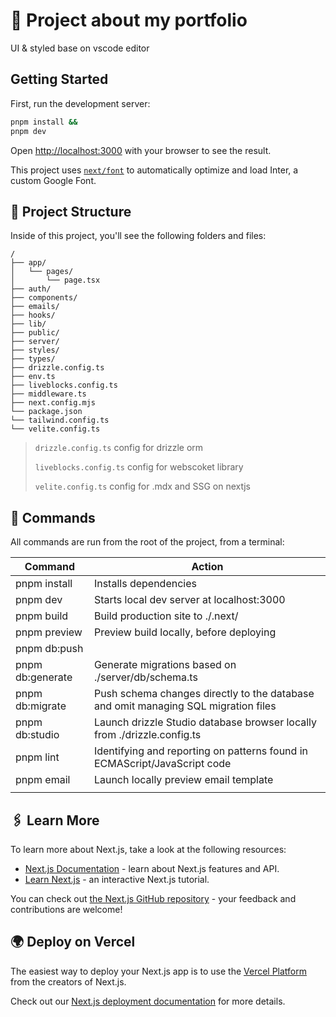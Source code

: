 # 🚀 Project about my portfolio
UI & styled base on vscode editor

## Getting Started

First, run the development server:

```bash
pnpm install &&
pnpm dev
```

Open [http://localhost:3000](http://localhost:3000) with your browser to see the result.

This project uses [`next/font`](https://nextjs.org/docs/basic-features/font-optimization) to automatically optimize and load Inter, a custom Google Font.

## 👀 Project Structure
Inside of this project, you'll see the following folders and files:

```
/
├── app/
│   └── pages/
│       └── page.tsx
├── auth/
├── components/
├── emails/
├── hooks/
├── lib/
├── public/
├── server/
├── styles/
├── types/
├── drizzle.config.ts
├── env.ts
├── liveblocks.config.ts
├── middleware.ts
├── next.config.mjs
└── package.json
└── tailwind.config.ts
└── velite.config.ts
```

> `drizzle.config.ts` config for drizzle orm
> 
> `liveblocks.config.ts` config for webscoket library
> 
> `velite.config.ts` config for .mdx and SSG on nextjs

## 🚩 Commands
All commands are run from the root of the project, from a terminal:

| Command          | Action                                                                             |
|------------------|------------------------------------------------------------------------------------|
| pnpm install     | Installs dependencies                                                              |
| pnpm dev         | Starts local dev server at localhost:3000                                          |
| pnpm build       | Build production site to ./.next/                                                  |
| pnpm preview     | Preview build locally, before deploying                                            |
| pnpm db:push     |                                                                                    |
| pnpm db:generate | Generate migrations based on ./server/db/schema.ts                                 |
| pnpm db:migrate  | Push schema changes directly to the database and omit managing SQL migration files |
| pnpm db:studio   | Launch drizzle Studio database browser locally from ./drizzle.config.ts            |
| pnpm lint        | Identifying and reporting on patterns found in ECMAScript/JavaScript code          |
| pnpm email       | Launch locally preview email template                                              |
|                  |                                                                                    |

## 🖇️ Learn More

To learn more about Next.js, take a look at the following resources:

- [Next.js Documentation](https://nextjs.org/docs) - learn about Next.js features and API.
- [Learn Next.js](https://nextjs.org/learn) - an interactive Next.js tutorial.

You can check out [the Next.js GitHub repository](https://github.com/vercel/next.js/) - your feedback and contributions are welcome!

## 🌍 Deploy on Vercel

The easiest way to deploy your Next.js app is to use the [Vercel Platform](https://vercel.com/new?utm_medium=default-template&filter=next.js&utm_source=create-next-app&utm_campaign=create-next-app-readme) from the creators of Next.js.

Check out our [Next.js deployment documentation](https://nextjs.org/docs/deployment) for more details.
